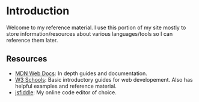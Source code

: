 # Introduction

Welcome to my reference material. I use this portion of my site mostly to store information/resources about various languages/tools so I can reference them later.

## Resources
* [MDN Web Docs](https://developer.mozilla.org/en-US/): In depth guides and documentation.
* [W3 Schools](https://www.w3schools.com/): Basic introductory guides for web developement. Also has helpful examples and reference material.
* [jsfiddle](https://jsfiddle.net/): My online code editor of choice.